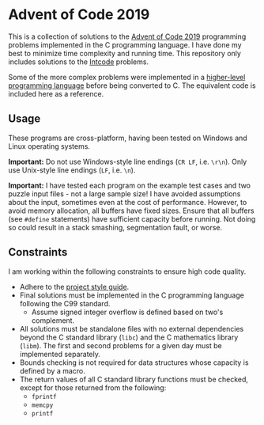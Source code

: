 # Advent of Code 2019

This is a collection of solutions to the
[Advent of Code 2019](https://adventofcode.com/2019) programming problems
implemented in the C programming language. I have done my best to minimize time
complexity and running time. This repository only includes solutions to the
[Intcode](https://esolangs.org/wiki/Intcode) problems.

Some of the more complex problems were implemented in a
[higher-level programming language](ref/) before being converted to C. The
equivalent code is included here as a reference.

## Usage

These programs are cross-platform, having been tested on Windows and Linux
operating systems.

**Important:** Do not use Windows-style line endings (`CR LF`, i.e. `\r\n`).
Only use Unix-style line endings (`LF`, i.e. `\n`).

**Important:** I have tested each program on the example test cases and two
puzzle input files - not a large sample size! I have avoided assumptions about
the input, sometimes even at the cost of performance. However, to avoid memory
allocation, all buffers have fixed sizes. Ensure that all buffers (see `#define`
statements) have sufficient capacity before running. Not doing so could result
in a stack smashing, segmentation fault, or worse.

## Constraints

I am working within the following constraints to ensure high code quality.

- Adhere to the [project style guide](cstyle.md).
- Final solutions must be implemented in the C programming language following
  the C99 standard.
  - Assume signed integer overflow is defined based on two\'s complement.
- All solutions must be standalone files with no external dependencies beyond
  the C standard library (`libc`) and the C mathematics library (`libm`). The
  first and second problems for a given day must be implemented separately.
- Bounds checking is not required for data structures whose capacity is defined
  by a macro.
- The return values of all C standard library functions must be checked, except
  for those returned from the following:
  - `fprintf`
  - `memcpy`
  - `printf`
